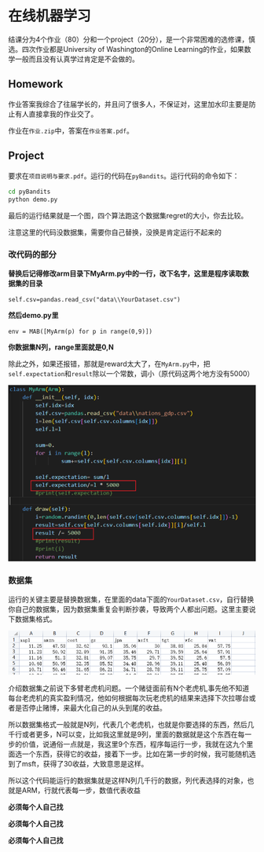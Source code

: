 # 在线机器学习

结课分为4个作业（80）分和一个project（20分），是一个非常困难的选修课，慎选。四次作业都是University of Washington的Online Learning的作业，如果数学一般而且没有认真学过肯定是不会做的。

## Homework

作业答案我综合了往届学长的，并且问了很多人，不保证对，这里加水印主要是防止有人直接拿我的作业交了。

作业在`作业.zip`中，答案在`作业答案.pdf`。

## Project

要求在`项目说明与要求.pdf`。运行的代码在`pyBandits`。运行代码的命令如下：

```bash
cd pyBandits
python demo.py
```

最后的运行结果就是一个图，四个算法跑这个数据集regret的大小，你去比较。

注意这里的代码没数据集，需要你自己替换，没换是肯定运行不起来的

### 改代码的部分

**替换后记得修改arm目录下MyArm.py中的一行，改下名字，这里是程序读取数据集的目录**

`self.csv=pandas.read_csv("data\\YourDataset.csv")`

**然后demo.py里**

`env = MAB([MyArm(p) for p in range(0,9)])`

**你数据集N列，range里面就是0,N**

除此之外，如果还报错，那就是reward太大了，在`MyArm.py`中，把`self.expectation`和`result`除以一个常数，调小（原代码这两个地方没有5000）

![image-20230110081023527](README.assets/image-20230110081023527.png)

### 数据集

运行的关键主要是替换数据集，在里面的data下面的`YourDataset.csv`，自行替换你自己的数据集，因为数据集重复会判断抄袭，导致两个人都出问题。这里主要说下数据集格式。

![image-20230109124537070](README.assets/image-20230109124537070.png)

介绍数据集之前说下多臂老虎机问题。一个赌徒面前有N个老虎机,事先他不知道每台老虎机的真实盈利情况，他如何根据每次玩老虎机的结果来选择下次拉哪台或者是否停止赌博，来最大化自己的从头到尾的收益。

所以数据集格式一般就是N列，代表几个老虎机，也就是你要选择的东西，然后几千行或者更多，N可以变，比如我这里就是9列，里面的数据就是这个东西在每一步的价值，说通俗一点就是，我这里9个东西，程序每运行一步，我就在这九个里面选一个东西，获得它的收益，接着下一步。比如在第一步的时候，我可能随机选到了msft，获得了30收益，大致意思是这样。

所以这个代码能运行的数据集就是这样N列几千行的数据，列代表选择的对象，也就是ARM，行就代表每一步，数值代表收益

**必须每个人自己找**

**必须每个人自己找**

**必须每个人自己找**
